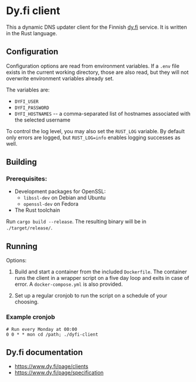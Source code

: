 # Dy.fi client

This a dynamic DNS updater client for the Finnish [dy.fi](https://www.dy.fi/) service.
It is written in the Rust language.

## Configuration

Configuration options are read from environment variables.
If a `.env` file exists in the current working directory, those are also read,
but they will not overwrite environment variables already set.

The variables are:

* `DYFI_USER`
* `DYFI_PASSWORD`
* `DYFI_HOSTNAMES` -- a comma-separated list of hostnames associated with the selected username

To control the log level, you may also set the `RUST_LOG` variable.
By default only errors are logged, but `RUST_LOG=info` enables logging successes as well.

## Building

### Prerequisites:

* Development packages for OpenSSL:
    * `libssl-dev` on Debian and Ubuntu
	* `openssl-dev` on Fedora
* The Rust toolchain

Run `cargo build --release`.
The resulting binary will be in `./target/release/`.

## Running

Options:

1. Build and start a container from the included `Dockerfile`.
The container runs the client in a wrapper script on a five day loop
and exits in case of error.
A `docker-compose.yml` is also provided.

2. Set up a regular cronjob to run the script on a schedule of your choosing.

### Example cronjob

    # Run every Monday at 00:00
    0 0 * * mon cd /path; ./dyfi-client

## Dy.fi documentation

* https://www.dy.fi/page/clients
* https://www.dy.fi/page/specification
